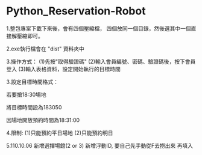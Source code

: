 # Python_Reservation-Robot

1.整包專案下載下來後，會有四個壓縮檔，
四個放同一個目錄，然後選其中一個直接解壓縮即可。

2.exe執行檔會在 "dist" 資料夾中

3.操作方式：
  (1)先按"取得驗證碼"
  (2)輸入會員編號、密碼、驗證碼後，按下會員登入
  (3)輸入表格資料，設定開始執行的目標時間

3.設定目標時間格式： 

  若要搶18:30場地

  將目標時間設為183050 

  因場地開放預約時間為18:31:00
  
4.限制:
  (1)只能預約平日場地
  (2)只能預約明日

5.110.10.06 
  新增選擇場館(2 or 3)
  新增浮動ID, 要自己先手動從F去撈出來 再填入
        
